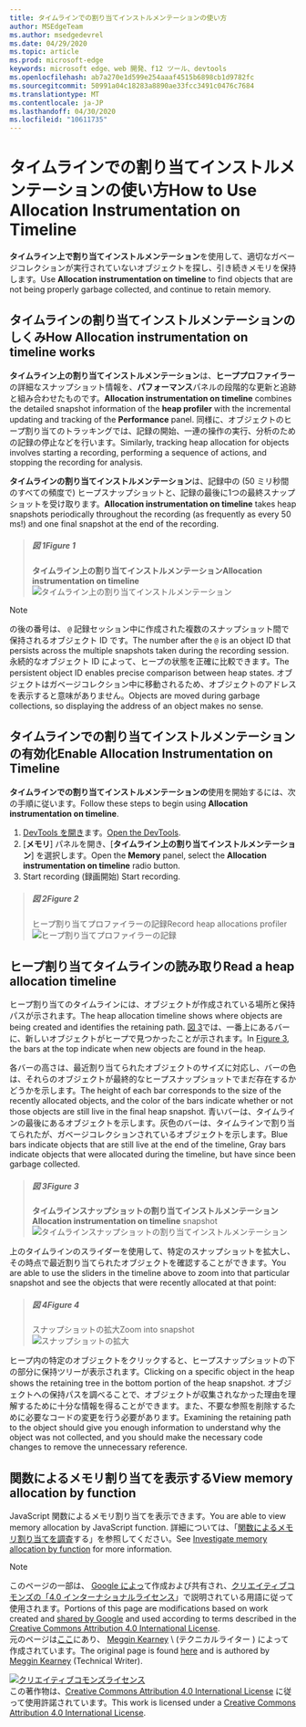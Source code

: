 ```yaml
---
title: タイムラインでの割り当てインストルメンテーションの使い方
author: MSEdgeTeam
ms.author: msedgedevrel
ms.date: 04/29/2020
ms.topic: article
ms.prod: microsoft-edge
keywords: microsoft edge、web 開発、f12 ツール、devtools
ms.openlocfilehash: ab7a270e1d599e254aaaf4515b6898cb1d9782fc
ms.sourcegitcommit: 50991a04c18283a8890ae33fcc3491c0476c7684
ms.translationtype: MT
ms.contentlocale: ja-JP
ms.lasthandoff: 04/30/2020
ms.locfileid: "10611735"
---
```

<!-- Copyright Meggin Kearney 

   Licensed under the Apache License, Version 2.0 (the "License");
   you may not use this file except in compliance with the License.
   You may obtain a copy of the License at

       https://www.apache.org/licenses/LICENSE-2.0

   Unless required by applicable law or agreed to in writing, software
   distributed under the License is distributed on an "AS IS" BASIS,
   WITHOUT WARRANTIES OR CONDITIONS OF ANY KIND, either express or implied.
   See the License for the specific language governing permissions and
   limitations under the License. -->





# <span data-ttu-id="c778c-103">タイムラインでの割り当てインストルメンテーションの使い方</span><span class="sxs-lookup"><span data-stu-id="c778c-103">How to Use Allocation Instrumentation on Timeline</span></span>  



<span data-ttu-id="c778c-104">**タイムライン上で割り当てインストルメンテーション**を使用して、適切なガベージコレクションが実行されていないオブジェクトを探し、引き続きメモリを保持します。</span><span class="sxs-lookup"><span data-stu-id="c778c-104">Use **Allocation instrumentation on timeline** to find objects that are not being properly garbage collected, and continue to retain memory.</span></span>  

## <span data-ttu-id="c778c-105">タイムラインの割り当てインストルメンテーションのしくみ</span><span class="sxs-lookup"><span data-stu-id="c778c-105">How Allocation instrumentation on timeline works</span></span>  

<span data-ttu-id="c778c-106">**タイムライン上の割り当てインストルメンテーション**は、**ヒーププロファイラー**の詳細なスナップショット情報を、**パフォーマンス**パネルの段階的な更新と追跡と組み合わせたものです。</span><span class="sxs-lookup"><span data-stu-id="c778c-106">**Allocation instrumentation on timeline** combines the detailed snapshot information of the **heap profiler** with the incremental updating and tracking of the **Performance** panel.</span></span>  <span data-ttu-id="c778c-107">同様に、オブジェクトのヒープ割り当てのトラッキングでは、記録の開始、一連の操作の実行、分析のための記録の停止などを行います。</span><span class="sxs-lookup"><span data-stu-id="c778c-107">Similarly, tracking heap allocation for objects involves starting a recording, performing a sequence of actions, and stopping the recording for analysis.</span></span>  

<!--todo: add profile memory problems (heap profiler) section when available  -->  
<!--todo: add profile evaluate performance (Performance panel) section when available  -->  

<span data-ttu-id="c778c-108">**タイムラインの割り当てインストルメンテーション**は、記録中の (50 ミリ秒間のすべての頻度で) ヒープスナップショットと、記録の最後に1つの最終スナップショットを受け取ります。</span><span class="sxs-lookup"><span data-stu-id="c778c-108">**Allocation instrumentation on timeline** takes heap snapshots periodically throughout the recording \(as frequently as every 50 ms!\) and one final snapshot at the end of the recording.</span></span>  

> ##### <span data-ttu-id="c778c-109">図 1</span><span class="sxs-lookup"><span data-stu-id="c778c-109">Figure 1</span></span>  
> **<span data-ttu-id="c778c-110">タイムライン上の割り当てインストルメンテーション</span><span class="sxs-lookup"><span data-stu-id="c778c-110">Allocation instrumentation on timeline</span></span>**  
> ![タイムライン上の割り当てインストルメンテーション][ImageObjectTracker]  

> [!NOTE]
> <span data-ttu-id="c778c-112">の後の番号は、 `@` 記録セッション中に作成された複数のスナップショット間で保持されるオブジェクト ID です。</span><span class="sxs-lookup"><span data-stu-id="c778c-112">The number after the `@` is an object ID that persists across the multiple snapshots taken during the recording session.</span></span>  <span data-ttu-id="c778c-113">永続的なオブジェクト ID によって、ヒープの状態を正確に比較できます。</span><span class="sxs-lookup"><span data-stu-id="c778c-113">The persistent object ID enables precise comparison between heap states.</span></span>  <span data-ttu-id="c778c-114">オブジェクトはガベージコレクション中に移動されるため、オブジェクトのアドレスを表示すると意味がありません。</span><span class="sxs-lookup"><span data-stu-id="c778c-114">Objects are moved during garbage collections, so displaying the address of an object makes no sense.</span></span>  

## <span data-ttu-id="c778c-115">タイムラインでの割り当てインストルメンテーションの有効化</span><span class="sxs-lookup"><span data-stu-id="c778c-115">Enable Allocation Instrumentation on Timeline</span></span>  

<span data-ttu-id="c778c-116">**タイムラインでの割り当てインストルメンテーションの**使用を開始するには、次の手順に従います。</span><span class="sxs-lookup"><span data-stu-id="c778c-116">Follow these steps to begin using **Allocation instrumentation on timeline**.</span></span>  

1.  <span data-ttu-id="c778c-117">[DevTools を開き][DevtoolsOpenIndex]ます。</span><span class="sxs-lookup"><span data-stu-id="c778c-117">[Open the DevTools][DevtoolsOpenIndex].</span></span>  
1.  <span data-ttu-id="c778c-118">[**メモリ**] パネルを開き、[**タイムライン上の割り当てインストルメンテーション**] を選択します。</span><span class="sxs-lookup"><span data-stu-id="c778c-118">Open the **Memory** panel, select the **Allocation instrumentation on timeline** radio button.</span></span>  
1.  <span data-ttu-id="c778c-119">Start recording (録画開始) </span><span class="sxs-lookup"><span data-stu-id="c778c-119">Start recording.</span></span>  

> ##### <span data-ttu-id="c778c-120">図 2</span><span class="sxs-lookup"><span data-stu-id="c778c-120">Figure 2</span></span>  
> <span data-ttu-id="c778c-121">ヒープ割り当てプロファイラーの記録</span><span class="sxs-lookup"><span data-stu-id="c778c-121">Record heap allocations profiler</span></span>  
> ![ヒープ割り当てプロファイラーの記録][ImageRecordHeap]  

## <span data-ttu-id="c778c-123">ヒープ割り当てタイムラインの読み取り</span><span class="sxs-lookup"><span data-stu-id="c778c-123">Read a heap allocation timeline</span></span>  

<span data-ttu-id="c778c-124">ヒープ割り当てのタイムラインには、オブジェクトが作成されている場所と保持パスが示されます。</span><span class="sxs-lookup"><span data-stu-id="c778c-124">The heap allocation timeline shows where objects are being created and identifies the retaining path.</span></span>  <span data-ttu-id="c778c-125">[図 3](#figure-3)では、一番上にあるバーに、新しいオブジェクトがヒープで見つかったことが示されます。</span><span class="sxs-lookup"><span data-stu-id="c778c-125">In [Figure 3](#figure-3), the bars at the top indicate when new objects are found in the heap.</span></span>  

<span data-ttu-id="c778c-126">各バーの高さは、最近割り当てられたオブジェクトのサイズに対応し、バーの色は、それらのオブジェクトが最終的なヒープスナップショットでまだ存在するかどうかを示します。</span><span class="sxs-lookup"><span data-stu-id="c778c-126">The height of each bar corresponds to the size of the recently allocated objects, and the color of the bars indicate whether or not those objects are still live in the final heap snapshot.</span></span>  <span data-ttu-id="c778c-127">青いバーは、タイムラインの最後にあるオブジェクトを示します。灰色のバーは、タイムラインで割り当てられたが、ガベージコレクションされているオブジェクトを示します。</span><span class="sxs-lookup"><span data-stu-id="c778c-127">Blue bars indicate objects that are still live at the end of the timeline, Gray bars indicate objects that were allocated during the timeline, but have since been garbage collected.</span></span>  

> ##### <span data-ttu-id="c778c-128">図 3</span><span class="sxs-lookup"><span data-stu-id="c778c-128">Figure 3</span></span>  
> <span data-ttu-id="c778c-129">**タイムラインスナップショットの割り当てインストルメンテーション**</span><span class="sxs-lookup"><span data-stu-id="c778c-129">**Allocation instrumentation on timeline** snapshot</span></span>  
> ![タイムラインスナップショットの割り当てインストルメンテーション][ImageCollected]  

<!--In [Figure 4](#figure-4), an action was performed 3 times.  The sample program caches five objects, so the last five blue bars are expected.  But the left-most blue bar indicates a potential problem.  -->  
<!--todo: redo figure 4 with multiple click actions  -->  

<span data-ttu-id="c778c-131">上のタイムラインのスライダーを使用して、特定のスナップショットを拡大し、その時点で最近割り当てられたオブジェクトを確認することができます。</span><span class="sxs-lookup"><span data-stu-id="c778c-131">You are able to use the sliders in the timeline above to zoom into that particular snapshot and see the objects that were recently allocated at that point:</span></span>  

> ##### <span data-ttu-id="c778c-132">図 4</span><span class="sxs-lookup"><span data-stu-id="c778c-132">Figure 4</span></span>  
> <span data-ttu-id="c778c-133">スナップショットの拡大</span><span class="sxs-lookup"><span data-stu-id="c778c-133">Zoom into snapshot</span></span>  
> ![スナップショットの拡大][ImageSliders]  

<span data-ttu-id="c778c-135">ヒープ内の特定のオブジェクトをクリックすると、ヒープスナップショットの下の部分に保持ツリーが表示されます。</span><span class="sxs-lookup"><span data-stu-id="c778c-135">Clicking on a specific object in the heap shows the retaining tree in the bottom portion of the heap snapshot.</span></span>  <span data-ttu-id="c778c-136">オブジェクトへの保持パスを調べることで、オブジェクトが収集されなかった理由を理解するために十分な情報を得ることができます。また、不要な参照を削除するために必要なコードの変更を行う必要があります。</span><span class="sxs-lookup"><span data-stu-id="c778c-136">Examining the retaining path to the object should give you enough information to understand why the object was not collected, and you should make the necessary code changes to remove the unnecessary reference.</span></span>  

## <span data-ttu-id="c778c-137">関数によるメモリ割り当てを表示する</span><span class="sxs-lookup"><span data-stu-id="c778c-137">View memory allocation by function</span></span>   

<span data-ttu-id="c778c-138">JavaScript 関数によるメモリ割り当てを表示できます。</span><span class="sxs-lookup"><span data-stu-id="c778c-138">You are able to view memory allocation by JavaScript function.</span></span>  <span data-ttu-id="c778c-139">詳細については、「[関数によるメモリ割り当てを調査][DevtoolsMemoryProblemsIndexInvestigateMemoryAllocationFunction]する」を参照してください。</span><span class="sxs-lookup"><span data-stu-id="c778c-139">See [Investigate memory allocation by function][DevtoolsMemoryProblemsIndexInvestigateMemoryAllocationFunction] for more information.</span></span>  

<!--## Feedback   -->  



<!-- image links -->  

[ImageObjectTracker]: /microsoft-edge/devtools-guide-chromium/media/memory-problems-memory-allocation-timeline-snapshot-highlighted.msft.png "図 1: タイムラインの割り当てインストルメンテーション"  
[ImageRecordHeap]: /microsoft-edge/devtools-guide-chromium/media/memory-problems-memory-allocation-instrumentation-on-timeline-selected.msft.png "図 2: ヒープ割り当てプロファイラーの記録"  
[ImageCollected]: /microsoft-edge/devtools-guide-chromium/media/memory-problems-memory-allocation-timelines-snapshot.msft.png "図 3: タイムラインスナップショットの割り当てインストルメンテーション"  
[ImageSliders]: /microsoft-edge/devtools-guide-chromium/media/memory-problems-memory-allocation-timeline-snapshot-highlighted-annotated.msft.png "図 4: スナップショットにズームする"  

<!-- links -->  

[DevToolsOpenIndex]: /microsoft-edge/devtools-guide-chromium/open "Microsoft Edge (Chromium) DevTools を開く"
[DevtoolsMemoryProblemsIndexInvestigateMemoryAllocationFunction]: /microsoft-edge/devtools-guide-chromium/memory-problems/index#investigate-memory-allocation-by-function "関数によるメモリ割り当てを調べる-メモリの問題を解決する"  

<!--[HeapProfiler]: ../profile/memory-problems/heap-snapshots ""  -->  
<!--[PerformancePanel]: ../profile/evaluate-performance/timeline-tool ""  -->  

[MicrosoftEdgeChannel]: https://www.microsoftedgeinsider.com/download "Microsoft Edge チャネルをダウンロードする"  

> [!NOTE]
> <span data-ttu-id="c778c-147">このページの一部は、 [Google によっ][GoogleSitePolicies]て作成および共有され、[クリエイティブコモンズの「4.0 インターナショナルライセンス][CCA4IL]」で説明されている用語に従って使用されます。</span><span class="sxs-lookup"><span data-stu-id="c778c-147">Portions of this page are modifications based on work created and [shared by Google][GoogleSitePolicies] and used according to terms described in the [Creative Commons Attribution 4.0 International License][CCA4IL].</span></span>  
> <span data-ttu-id="c778c-148">元のページは[ここ](https://developers.google.com/web/tools/chrome-devtools/memory-problems/allocation-profiler)にあり、 [Meggin Kearney][MegginKearney] \ (テクニカルライター \) によって作成されています。</span><span class="sxs-lookup"><span data-stu-id="c778c-148">The original page is found [here](https://developers.google.com/web/tools/chrome-devtools/memory-problems/allocation-profiler) and is authored by [Meggin Kearney][MegginKearney] \(Technical Writer\).</span></span>  

[![クリエイティブコモンズライセンス][CCby4Image]][CCA4IL]  
<span data-ttu-id="c778c-150">この著作物は、[Creative Commons Attribution 4.0 International License][CCA4IL] に従って使用許諾されています。</span><span class="sxs-lookup"><span data-stu-id="c778c-150">This work is licensed under a [Creative Commons Attribution 4.0 International License][CCA4IL].</span></span>  

[CCA4IL]: https://creativecommons.org/licenses/by/4.0  
[CCby4Image]: https://i.creativecommons.org/l/by/4.0/88x31.png  
[GoogleSitePolicies]: https://developers.google.com/terms/site-policies  
[KayceBasques]: https://developers.google.com/web/resources/contributors/kaycebasques  
[MegginKearney]: https://developers.google.com/web/resources/contributors/megginkearney  
